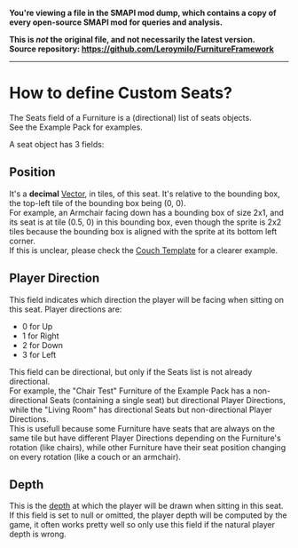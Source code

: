 **You're viewing a file in the SMAPI mod dump, which contains a copy of every open-source SMAPI mod
for queries and analysis.**

**This is _not_ the original file, and not necessarily the latest version.**  
**Source repository: https://github.com/Leroymilo/FurnitureFramework**

----

# How to define Custom Seats?

The Seats field of a Furniture is a (directional) list of seats objects.  
See the Example Pack for examples.

A seat object has 3 fields:

## Position

It's a **decimal** [Vector](https://github.com/Leroymilo/FurnitureFramework/blob/main/doc/Structures/Vector.md), in tiles, of this seat. It's relative to the bounding box, the top-left tile of the bounding box being (0, 0).  
For example, an Armchair facing down has a bounding box of size 2x1, and its seat is at tile (0.5, 0) in this bounding box, even though the sprite is 2x2 tiles because the bounding box is aligned with the sprite at its bottom left corner.  
If this is unclear, please check the [Couch Template](https://github.com/Leroymilo/FurnitureFramework/blob/main/doc/Templates.md#couch) for a clearer example.

## Player Direction

This field indicates which direction the player will be facing when sitting on this seat. Player directions are:
- 0 for Up
- 1 for Right
- 2 for Down
- 3 for Left

This field can be directional, but only if the Seats list is not already directional.  
For example, the "Chair Test" Furniture of the Example Pack has a non-directional Seats (containing a single seat) but directional Player Directions, while the "Living Room" has directional Seats but non-directional Player Directions.  
This is usefull because some Furniture have seats that are always on the same tile but have different Player Directions depending on the Furniture's rotation (like chairs), while other Furniture have their seat position changing on every rotation (like a couch or an armchair).

## Depth

This is the [depth](https://github.com/Leroymilo/FurnitureFramework/blob/main/doc/Structures/Depth.md) at which the player will be drawn when sitting in this seat.  
If this field is set to null or omitted, the player depth will be computed by the game, it often works pretty well so only use this field if the natural player depth is wrong.